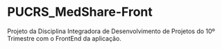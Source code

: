 # PUCRS_MedShare-Front
Projeto da Disciplina Integradora de Desenvolvimento de Projetos do 10º Trimestre com o FrontEnd da aplicação.
